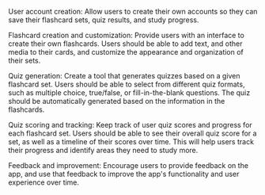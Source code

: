 User account creation: Allow users to create their own accounts so they can save their flashcard sets, quiz results, and study progress.

Flashcard creation and customization: Provide users with an interface to create their own flashcards. Users should be able to add text, and other media to their cards, and customize the appearance and organization of their sets.

Quiz generation: Create a tool that generates quizzes based on a given flashcard set. Users should be able to select from different quiz formats, such as multiple choice, true/false, or fill-in-the-blank questions. The quiz should be automatically generated based on the information in the flashcards.

Quiz scoring and tracking: Keep track of user quiz scores and progress for each flashcard set. Users should be able to see their overall quiz score for a set, as well as a timeline of their scores over time. This will help users track their progress and identify areas they need to study more.

Feedback and improvement: Encourage users to provide feedback on the app, and use that feedback to improve the app's functionality and user experience over time.